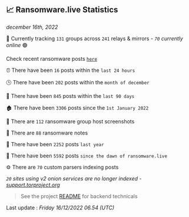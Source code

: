 
## 📈 Ransomware.live Statistics
_december 16th, 2022_

🔎 Currently tracking `131` groups across `241` relays & mirrors - _`70` currently online_ 🟢

Check recent ransomware posts [`here`](recentposts.md)


⏰ There have been `16` posts within the `last 24 hours`

🕓 There have been `202` posts within the `month of december`

📅 There have been `845` posts within the `last 90 days`

🏚 There have been `3306` posts since the `1st January 2022`

📸 There are `112` ransomware group host screenshots

📝 There are `88` ransomware notes

🚀 There have been `2252` posts `last year`

🐣 There have been `5592` posts `since the dawn of ransomware.live`

⚙️ There are `70` custom parsers indexing posts

_`20` sites using v2 onion services are no longer indexed - [support.torproject.org](https://support.torproject.org/onionservices/v2-deprecation/)_

> See the project [README](https://github.com/jmousqueton/ransomwatch#readme) for backend technicals



Last update : _Friday 16/12/2022 06.54 (UTC)_

